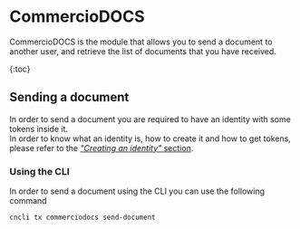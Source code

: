 # CommercioDOCS
CommercioDOCS is the module that allows you to send a document to another user, and retrieve the list of documents
that you have received. 

{:toc}

## Sending a document
In order to send a document you are required to have an identity with some tokens inside it.   
In order to know what an identity is, how to create it and how to get tokens, please refer to the 
[*"Creating an identity"* section](commercioid.md#creating-an-identity).  

### Using the CLI 
In order to send a document using the CLI you can use the following command 

```shell
cncli tx commerciodocs send-document
```

### 